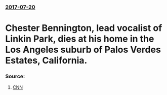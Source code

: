 ### [2017-07-20](/news/2017/07/20/index.md)

# Chester Bennington, lead vocalist of Linkin Park, dies at his home in the Los Angeles suburb of Palos Verdes Estates, California. 




### Source:

1. [CNN](http://www.cnn.com/2017/07/20/entertainment/chester-bennington-dead/index.html)
